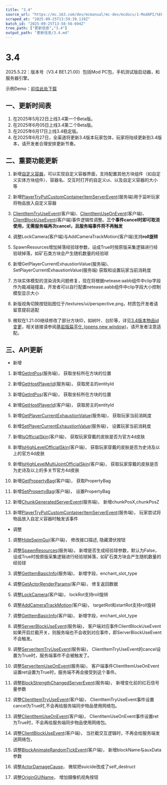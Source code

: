 ```yaml
---
title: "3.4"
source_url: "https://mc.163.com/dev/mcmanual/mc-dev/mcdocs/1-ModAPI/%E6%9B%B4%E6%96%B0%E4%BF%A1%E6%81%AF/3.4.html"
scraped_at: "2025-09-25T13:59:39.119Z"
batch_id: "2025-09-25T13-58-56-694Z"
tree_path: ["更新信息","3.4"]
output_path: "更新信息/3.4.md"
---
```


#  3.4

2025.5.22：版本号（V3.4 BE1.21.00）包括Mod PC包，手机测试版启动器，和服务器引擎。

示例Demo：[前往此处下载](https://mc.163.com/dev/mcmanual/mc-dev/mcguide/20-玩法开发/13-模组SDK编程/60-Demo示例.html)

##  一、更新时间表

1.  在2025年5月22日上线3.4第一个Beta版。
2.  在2025年6月05日上线3.4第二个Beta版。
3.  在2025年6月17日上线3.4稳定版。
4.  在2025年6月27日，全渠道将更新3.4版本玩家包体，玩家将陆续更新到3.4版本，请开发者合理安排更新节奏。

##  二、重要功能更新

1.  新增[自定义容器](https://mc.163.com/dev/mcmanual/mc-dev/mcguide/20-玩法开发/15-自定义游戏内容/2-自定义方块/3-特殊方块/11-自定义容器.html)，可以实现自定义容器界面，支持配置其他方块组件（如自定义实体方块组件）、容器名、交互时打开的自定义ui、以及自定义容器的大小等
    
2.  新增[PlayerTryPutCustomContainerItemServerEvent](/事件/物品#playertryputcustomcontaineritemserverevent)(服务端)用于监听玩家将物品放入自定义容器
    
3.  [ClientItemTryUseEvent](/事件/物品#clientitemtryuseevent)(客户端)、[ClientItemUseOnEvent](/事件/物品#clientitemuseonevent)(客户端)、[ClientBlockUseEvent](/事件/方块#clientblockuseevent)(客户端)事件逻辑性调整。**三个事件cancel时即可取消使用，无需服务端再次cancel，且服务端事件将不再触发**
    
4.  调整LockCamera(客户端)与AddCameraTrackMotion(客户端)支持**roll旋转**
    
5.  SpawnResources增加掉落经验球参数，设成True时按原版采集逻辑进行经验球掉落，如矿石类方块会产生随机数量的经验球
    
6.  新增GetPlayerCurrentExhaustionValue(服务端)、SetPlayerCurrentExhaustionValue(服务端) 获取和设置玩家当前消耗度
    
7.  方块实体模型的渲染消失问题修复，现在将根据netease:aabb组件中clip字段作为裁减碰撞盒，开发者可以自行配置netease:aabb组件中clip字段大小控制模型显示大小
    
8.  新版视角切换按钮贴图位于/textures/ui/perspective.png，材质包开发者请留意提前适配
    
9.  微软在1.21.00继续修改了部分方块ID，如树叶、台阶等，详见[3.4版本物品id变更](https://mc.163.com/dev/mcmanual/mc-dev/mcguide/20-玩法开发/13-模组SDK编程/2-Python脚本开发/102-3.4版本物品id变更.html)，相关链接请参阅[基岩版扁平化 (opens new window)](https://zh.minecraft.wiki/w/%E5%AE%98%E6%96%B9%E9%A1%B5%E9%9D%A2/%E5%9F%BA%E5%B2%A9%E7%89%88%E6%89%81%E5%B9%B3%E5%8C%96)，请开发者注意适配。
    

##  三、API更新

*   新增

1.  新增[GetIntPos](/接口/通用/数学#getintpos)(服务端)， 获取坐标所在方块的位置
    
2.  新增[GetHostPlayerId](/接口/通用/工具#gethostplayerid)(服务端)， 获取房主的entityId
    
3.  新增[GetIntPos](/接口/通用/数学#getintpos)(客户端)， 获取坐标所在方块的位置
    
4.  新增[GetHostPlayerId](/接口/通用/工具#gethostplayerid)(客户端)， 获取房主的entityId
    
5.  新增[GetPlayerCurrentExhaustionValue](/接口/玩家/属性#getplayercurrentexhaustionvalue)(服务端)， 获取玩家当前消耗度
    
6.  新增[SetPlayerCurrentExhaustionValue](/接口/玩家/属性#setplayercurrentexhaustionvalue)(服务端)， 设置玩家当前消耗度
    
7.  新增[IsOfficialSkin](/接口/玩家/属性#isofficialskin)(客户端)， 获取玩家穿戴的皮肤是否为官方4d皮肤
    
8.  新增[IsHighLevelOfficialSkin](/接口/玩家/属性#ishighlevelofficialskin)(客户端)， 获取玩家穿戴的皮肤是否为史诗及以上的官方4d皮肤
    
9.  新增[IsHighLevelMultiJointOfficialSkin](/接口/玩家/属性#ishighlevelmultijointofficialskin)(客户端)， 获取玩家穿戴的皮肤是否为史诗及以上的多关节官方4d皮肤
    
10.  新增[GetPropertyBag](/接口/自定义UI/UI控件#getpropertybag)(客户端)， 获取PropertyBag
     
11.  新增[SetPropertyBag](/接口/自定义UI/UI控件#setpropertybag)(客户端)， 设置PropertyBag
     
12.  新增[ChunkGeneratedServerEvent](/事件/世界#chunkgeneratedserverevent)(服务端)， 新增chunkPosX,chunkPosZ
     
13.  新增[PlayerTryPutCustomContainerItemServerEvent](/事件/物品#playertryputcustomcontaineritemserverevent)(服务端)， 玩家尝试将物品放入自定义容器时触发该事件
     

*   调整

1.  调整[HideSwimGui](/接口/原生UI#hideswimgui)(客户端)， 修改接口描述, 隐藏潜伏按钮
    
2.  调整[SpawnResources](/接口/世界/实体管理#spawnresources)(服务端)， 新增是否生成经验球参数，默认为False，设成True时按原版采集逻辑进行经验球掉落，如矿石类方块会产生随机数量的经验球
    
3.  调整[GetItemBasicInfo](/接口/物品#getitembasicinfo)(服务端)， 新增字段，enchant\_slot\_type
    
4.  调整[GetActorRenderParams](/接口/实体/渲染#getactorrenderparams)(客户端)， 修复返回数据
    
5.  调整[LockCamera](/接口/玩家/摄像机#lockcamera)(客户端)， lockRot支持roll旋转
    
6.  调整[AddCameraTrackMotion](/接口/玩家/摄像机#addcameratrackmotion)(客户端)， targetRot和startRot支持roll旋转
    
7.  调整[GetItemBasicInfo](/接口/物品#getitembasicinfo)(客户端)， 新增字段，enchant\_slot\_type
    
8.  调整[ServerBlockUseEvent](/事件/方块#serverblockuseevent)(服务端)， 客户端对应事件ClientBlockUseEvent如果开启拦截开关，则服务端也不会收到对应事件，即ServerBlockUseEvent不会触发。
    
9.  调整[ServerItemTryUseEvent](/事件/物品#serveritemtryuseevent)(服务端)， ClientItemTryUseEvent的cancel设置为True时，服务端事件不会被触发了。
    
10.  调整[ServerItemUseOnEvent](/事件/物品#serveritemuseonevent)(服务端)， 客户端事件ClientItemUseOnEvent设置ret设置为True时，服务端不再会接受到这个事件。
     
11.  调整[BlockStrengthChangedServerEvent](/事件/方块#blockstrengthchangedserverevent)(服务端)， 新增变化前的红石信号量参数
     
12.  调整[ClientItemTryUseEvent](/事件/物品#clientitemtryuseevent)(客户端)， ClientItemTryUseEvent事件设置cancel为True时,不会再给服务端同步物品使用网络包。
     
13.  调整[ClientItemUseOnEvent](/事件/物品#clientitemuseonevent)(客户端)， ClientItemUseOnEvent事件设置ret为True时，不会再给服务端同步物品使用网络包。
     
14.  调整[ClientBlockUseEvent](/事件/方块#clientblockuseevent)(客户端)， 当拦截交互逻辑时，不再会给服务端发送网络包，
     
15.  调整[BlockAnimateRandomTickEvent](/事件/方块#blockanimaterandomtickevent)(客户端)， 新增blockName与auxData参数
     
16.  调整[ActorDamageCause](/枚举值/ActorDamageCause)， 微软把suicide改成了self\_destruct
     
17.  调整[OriginGUIName](/枚举值/OriginGUIName)， 增加摄像机视角按钮